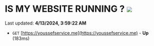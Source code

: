 # IS MY WEBSITE RUNNING ? [![](https://img.shields.io/static/v1?label=Sponsor&message=%E2%9D%A4&logo=GitHub&color=%23fe8e86)](https://github.com/sponsors/<username>)

Last updated: **4/13/2024, 3:59:22 AM**

- `GET` [https://youssefservice.me](https://youssefservice.me) - **Up** (183ms)
